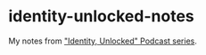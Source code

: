 # identity-unlocked-notes

My notes from ["Identity, Unlocked" Podcast series](https://identityunlocked.auth0.com).